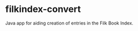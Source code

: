 filkindex-convert
=================

Java app for aiding creation of entries in the Filk Book Index.
